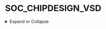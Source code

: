 # SOC_CHIPDESIGN_VSD
<details>
  <summary>
Expand or Collapse
  </summary>
  
## THEORY 

<details>
  <summary>
Expand or Collapse
  </summary>

### HOW TO TALK TO COMPUTERS

<details>
  <summary>
Expand or Collapse
  </summary>
  
![Image](https://github.com/user-attachments/assets/4f6c1547-0ad2-4fd7-9570-c7fd44b81e17)

### Chipset
- A computer's Chipset is an integrated circuit that takes care of the communication between the CPU, RAM, storage, and other peripherals. The chipset determines how many high-speed components or USB devices your motherboard can support. Chipsets are usually comprised of one to four chips and feature controllers for commonly used peripherals, like the keyboard, mouse or monitor.

![Image](https://github.com/user-attachments/assets/e1d057e1-dc14-4d33-9088-65e79ed6c1b7)

### Processor/SoC.
- A SoC, or System-on-a-Chip, integrates almost all of these components (chipset features) into a single silicon chip. Along with a processor, the SoC usually contains a GPU (graphics processor), memory, USB controller, power management circuits, and wireless radios. 

### DIE: 
- A die, in the context of integrated circuits, is a small block of semiconducting material on which a given functional circuit is fabricated. 

### PADS: 
- Pad refers to the place where (surface mount) pins are soldered to. The pad is a copper or what-have-you surface that gives the pin somewhere to connect to. Every pin is 
soldered to its pad on the board.

![Image](https://github.com/user-attachments/assets/f77baccb-fa25-4864-a2d0-525249d3389d)

![Image](https://github.com/user-attachments/assets/a9dd9aef-f703-4d03-bc02-52e8a42da6d4)

### INTRODUCTION TO RISC-V SoC
- An open-source instruction set architecture used to develop custom processors for a variety of applications.

### Foundry IP’s (Intellectual Process)
- Foundries are companies that manufacture semiconductor products as a service.

![Image](https://github.com/user-attachments/assets/1ad5e1b6-1198-40f8-8703-3fcab5f63d68)

### RISC-V Instruction Set Architecture (ISA)
- An open-source instruction set architecture (ISA) that provides a foundation for processor design. It is based on the principles of reduced instruction set computing (RISC) and offers a modular and extensible ISA that can be customized for specific applications and use cases.

![Image](https://github.com/user-attachments/assets/0c2aaad6-d8b1-4931-a68e-4b70a365d610)

### Software Application to Hardware

![Image](https://github.com/user-attachments/assets/d3a384ca-3fec-4948-933f-41e7b306bdf0)

### SOC DESIGN AND OPENLANE
### RTL: 
- Register-transfer-level (RTL) design is an essential step in the design process of digital circuits. It defines and optimizes the logical functionality of a digital design at an abstract level before specifying the circuit's physical layout.

### EDA:	
- Electronic Design Automation (EDA) is a specific category of hardware, software, services and processes that use computer-aided design to develop complex electronic systems like printed circuit boards, integrated circuits and microprocessors. It check out the different parts, and try to figure out what's happening in the data.

### PDK:	
- A process design kit (PDK) is a set of files used within the semiconductor industry to model a fabrication process for the design tools used to design an integrated circuit. The PDK is created by the foundry defining a certain technology variation for their processes.

![Image](https://github.com/user-attachments/assets/c719b65d-c8ce-4955-b5e8-a6d49f002948)

### RTL2GDSII flow:
- This complete flow is also known as RTL to GDS (RTL2GDS) flow. This is followed by the Fabrication or Manufacturing Process where designs are transferred onto silicon dies which are then packaged into ICs.

![Image](https://github.com/user-attachments/assets/8184f38c-21e9-4825-b32b-5ddb093a7934)

### Synthesis:
- Convert RTL to a circuit out of component cell library (SCL)
Synthesis is one of the important steps in chip designing flow as it allows us to visualize the design as it will appear after manufacturing. Here, designers review all reports and validate all required factors including timing, area, and power.

![Image](https://github.com/user-attachments/assets/e51f5080-a6c3-4689-816c-6a1207cda2f4)


 
  </details>
  
### Floor Planning/ Power Planning

  <details>
  <summary>
Expand or Collapse
  </summary>

### Floor planning:
- It involves determining the locations, shape and size of modules in a chip and as such it estimates the chip area, delay and the wiring congestion, thereby providing a ground work for layout. 

![Image](https://github.com/user-attachments/assets/53e23340-1d6c-4620-9eb6-b1cefc767f49)

### Power planning:
- It is stage typically part of the floor planning stage, in which power grid network is created to distribute the power uniformly to each part of the chip. Power planning means to provide power to the every macros and standard cells and all others cells are present in the design.

![Image](https://github.com/user-attachments/assets/449b3ff4-915d-459e-bbfb-e1c04d7489ed)

### Placement:
- It is an important step of digital hardware design where components such as logic gates (standard cells), or large collections of components (macros) have to be placed on a 2-dimensional physical chip based on a connectivity graph (netlist) of the components.

![Image](https://github.com/user-attachments/assets/9dddcc49-5751-4a7f-aa7e-652fa2d75c7e)

### Clock Tree Synthesis (CTS):
- It is one of the most important stages in PnR. CTS QoR decides timing convergence & power. In most of the ICs clock consumes 30-40 % of total power. So efficient clock architecture, clock gating & clock tree implementation helps to reduce power.

![Image](https://github.com/user-attachments/assets/938c389f-8f8b-4a7d-b4a3-d6f43a1820d0)

### Routing:
- It is the stage after Clock Tree Synthesis and optimization where- Exact paths for the interconnection of standard cells and macros and I/O pins are determined. Electrical connections using metals and vias are created in the layout, defined by the logical connections present in the netlist.

![Image](https://github.com/user-attachments/assets/a8491f8d-ed18-4cc5-8793-36d746fab607)

### Signoff:
- This is the final step before the design is sent to manufacturing. Here, all of the critical parameters that will impact the performance or manufacturability of the chip are verified.

### (a)	Physical Verifications:

  (i)	Design Rules Checking (DRC)
  
  (ii)	Layout vs Schematic (LVS)
    
### (b)	Timing Verification:

  (i)	Static Timing Analysis (STA)

   </details>
  
### INTRODUCTION TO OPENLANE & STRIVE CHIPSET

  <details>
  <summary>
Expand or Collapse
  </summary>

- OpenLane is an innovative silicon implementation platform that supports open-source tools such as Yosys, OpenROAD, Magic, KLayout, along with other open-source and proprietary utilities.

![Image](https://github.com/user-attachments/assets/2d7b9323-fb2b-4748-8894-f902fcd64a94)

![Image](https://github.com/user-attachments/assets/1fc44260-f2b7-453a-a3d3-cd2acb8f7a6a)

### MACRO HARDENING FLOW:
- Hardening a design is the process of taking it from Hardware Description Language (HDL) model to the various views of the manufactural mask layouts. A hardened design (a soft macro) is usually then instantiated within another encompassing design. There are usually two purposes behind hardening a macro before using it in the context of a bigger design.

![Image](https://github.com/user-attachments/assets/96444ade-75e5-4d78-877d-6776d65883c3)

 </details>
  
### GOOD FLOORPLAN VS BAD FLOORPLAN 

  <details>
  <summary>
Expand or Collapse
  </summary>

### CHIP FLOOR PLANNING CONSIDERATION:

### Utilization Factor and Aspect Ratio:
- Width & Height of Core and Die

### Floor planning:
- Floor planning is the art of any physical design. A well and perfect floorplan leads to an ASIC design with higher performance and optimum area.
- It deals with the placement of I/O pads and macros as well as power and ground structure.
- Before we are going for the floor planning to make sure that inputs are used for floorplan is prepared properly.

### Inputs for floorplan:
1.	Netlist (.v)
2.	Technology file (techlef)
3.	Timing Library files (.lib)
4.	Physical library (.lef)
5.	Synopsys design constraints (.sdc)
6.	Tlu+

   ![Image](https://github.com/user-attachments/assets/e3e4d999-92d8-47b0-b3ca-ac7883bf29fd)

### Floorplan control parameter core area depends upon: 
### Aspect ratio:
- Aspect ratio will decide the size and shape of the chip. It is the ratio 	between horizontal routing resources to vertical routing resources (or) ratio of height and width. 

- Aspect ratio = width/height

![Image](https://github.com/user-attachments/assets/79b21f38-a118-4074-a180-7c8471b56ee9)

### Core utilization:
- Utilization will define the area occupied by the standard cells, macros, and other cells. If core utilization is 0.8 (80%) that means 80% of the core area is used for placing the standard cells, macros, and other cells, and the remaining 20% is used for routing purposes.
- Core utilization = (macros area + std cell area +pads area)/ total core area

### Location of Pre placed Cell:

![Image](https://github.com/user-attachments/assets/a651a4b3-4e96-44e4-a6ba-ca13fe46f6e2)

![Image](https://github.com/user-attachments/assets/90de745d-379e-4aea-9cce-328c2939e748)

- There are other IP’s also available
- The arrangement of these IP’s in a chip is referred as Floor planning.
- These IP’s/blocks have user-defined locations, and hence are placed in chip before automated placement and routing and are called as pre-placed cells.
- Automated placement and routing tools places the remaining logical cells in the design onto chip.

![Image](https://github.com/user-attachments/assets/1d4a064c-7626-4040-850c-675974b2d908)

### De-coupling capacitors:
- A decoupling capacitor is a capacitor used to decouple (i.e. prevent electrical energy from transferring to) one part of a circuit from another.

  ![Image](https://github.com/user-attachments/assets/508a85bb-4a4c-450d-b02d-fa3e7f9d6b7f)

  ![Image](https://github.com/user-attachments/assets/a1844775-8942-45ac-a05e-c4bfd27c5164)

### Power planning:
- Power planning means to provide power to the every macros, standard cells, and all other cells are present in the design. Power and Ground nets are usually laid out on the metal layers. In this create power and ground structure for both IO pads and core logic.

![Image](https://github.com/user-attachments/assets/48248512-0051-4df5-b756-21eebf531b40)

### Delivers Power Evenly:
- Every transistor receives the necessary voltage for consistent performance across the chip.

 ### Minimizes Voltage Drops:
 Power planning ensures sufficient voltage reaches all parts of the chip by minimizing resistance in the power delivery network.

 ### Avoid Electro migration: 
- we choose higher metal layers with less resistance to supply power to the block because they have lesser resistance and chances of Electro migration is lesser in higher metal layers, so during power planning width of the metal layer is decided based on EM limit.

 ### Prevents Overheating:
 - By controlling current flow, power planning reduces the risk of metal wires weakening due to excessive current.

 ![Image](https://github.com/user-attachments/assets/348bcca5-fa16-4c9b-b63e-3b30780ad156)

![Image](https://github.com/user-attachments/assets/f7b1d344-b0d0-4cb3-8e74-dc5472db365a)

 ### Pin placement and logical cell placement blockage:
 - Pin placement is an important step in the floor plan, which can be optimized based on pin placement requirements. The pin placement can be done based on timing, congestion, and utilization of the chip. Pin placement in macros utilizes M3 layers most of the time, so the macro needs to be placed logically. library binding and palcement

![Image](https://github.com/user-attachments/assets/e0317c19-7db1-4e6f-ab7b-0483081a5694)

![Image](https://github.com/user-attachments/assets/94f2c5fc-7179-424c-9f22-91b4fe5dedc0)


  
  </details>
  
### Library and Binding Placement

  <details>
  <summary>
Expand or Collapse
  </summary>
  
### Netlist binding and initial place design:
- Netlist binding is the process of mapping the logical representation of a digital design onto standard cell shapes from a library. Each component in the netlist is mapped to a specific shape defined in the library.
  
 ![Image](https://github.com/user-attachments/assets/aaa0d645-e3ef-4de9-9de8-530d0e93cbbd)

![Image](https://github.com/user-attachments/assets/c78244d8-767c-47da-b46d-00b9b7f1b7df)

### Placement:
- It is an essential step in electronic design automation the portion of the physical design flow that assigns exact locations for various circuit components within the chip's core area. An inferior placement assignment will not only affect the chip's performance but might also make it non-manufacturable by producing excessive wire-length, which is beyond available routing resources. A placer takes a given synthesized circuit netlist together with a technology library and produces a valid placement layout. The layout is optimized according to the aforementioned objectives and ready for cell resizing and buffering a step essential for timing and signal integrity satisfaction.

![Image](https://github.com/user-attachments/assets/c98b159a-c1b4-434a-9659-8865e6dbe065)

### Optimize Placement:
- It involves assigning exact locations to circuit components within a chip's core area. The goals of placement are to minimize the total interconnect length and costs while meeting timing requirements.

![Image](https://github.com/user-attachments/assets/7852effa-6c40-4a4e-80f0-d80f0a29b004)

### Library Characterization and modelling:
- Cell library characterization is a process of analzing a circuit using static and dynamic methods to generate models suitable for chip implementation flows.
- Part-I: Concepts and Theory – NLDM, CCS timing, and power and noise characterization.
- Logic Synthesis   -->       Floor Planning    -->     Placement   -->       CTS   -->      Routing

  ![Image](https://github.com/user-attachments/assets/a3b0ca45-1a70-444c-b184-83749307133e)

### Static Timing Analysis:
- Static timing analysis (STA) is a method of validating the timing performance of a design by checking all possible paths for timing violations.

![Image](https://github.com/user-attachments/assets/6a868906-05d9-4b75-b1fb-d45dede92a65)

 </details>
  
### CELL DESIGN AND CHARACTERIZATION FLOWS
  <details>
  <summary>
Expand or Collapse
  </summary>
### Cell Design Flow:
- These stages include system specifications, architectural design, functional design, logic design, circuit design, physical design verification, and manufacturing.

![Image](https://github.com/user-attachments/assets/0d26360f-2d23-4491-a347-65d977f119ca)

![Image](https://github.com/user-attachments/assets/3b8a056d-d863-4832-870a-d4120be11402)

### Time Characterisation:

![Image](https://github.com/user-attachments/assets/9b9e5551-89dc-4333-8d62-e0e0de4591f3)

### Propagation Delay:

![Image](https://github.com/user-attachments/assets/2660d398-2205-44c0-aaf0-1f8481aad16a)

</details>
 </details>
 

  
  
  
## GETTING FAMILIAR TO OPENSOURCE EDA TOOLS
<details>
  <summary>
Expand or Collapse
  </summary>
  </summary>

### RUNNING OPENLANE IN INTERACTIVE MODE:
<details>
<summary>
Expand or Collapse
  </summary>

### The code which will be used to open the intreactive mode of openlane is as:
    # Change directory to openlane directory
     vsduser@vsdsquadron:~$ cd Desktop
     vsduser@vsdsquadron:~/Desktop$ cd /work/tools
     vsduser@vsdsquadron:~Desktop/work/tools$ cd openlane_working_dir
    vsduser@vsdsquadron:~Desktop/work/tools/openlane_working_dir$ cd openlane
    vsduser@vsdsquadron:~Desktop/work/tools/openlane_working_dir/openlane$
    # run command docker
    vsduser@vsdsquadron:~Desktop/work/tools/openlane_working_dir/openlane$ docker
    bash-4.2$
    #give command to run in interactive mode
    bash-4.2$ ./flow.tcl -interactive
    # program starts running in interactive mode
    
![Image](https://github.com/user-attachments/assets/4efbb4ab-1638-46e5-89e1-4a6bc1331a52)


</details>

### Commands to Run Synthesis In Openlane:
<details>
<summary>
Expand or Collapse
  </summary>

 ### Command to run synthesis as:
 - but first we have to do preperation
 - For it the code is as:

       # In openlane interactive mode we will write these commands
         % package require openlane 0.9
         0.9
         # Now the OpenLANE flow is ready to run any design.
         # Initially we have to prep the design creating some necessary files and directories for running the 'picorv32a'
         % prep -design picorv32a 

  - After writing the command it will show us this screen:

    ![Image](https://github.com/user-attachments/assets/b3371617-3eb0-4e71-82a1-ac92cd59b46f)

 - Now we write the code written below to run synthesis
      
        % run_synthesis
        # Synthesis starts
 - It will show the below screen when we write this command

   ![Image](https://github.com/user-attachments/assets/53a09232-9072-4844-80ce-db2c62561eea)

   ![Image](https://github.com/user-attachments/assets/7c3b96d7-fa43-412d-b41e-56935fe623f0)

   </details>

### Section 1 Task
<details>
<summary>
Expand or Collapse
  </summary>

### Find The Flop Ratio
- It is the number of 'd' flipflops divided by the number of cells

  ![Image](https://github.com/user-attachments/assets/1f0a678a-7087-4c49-aeef-78637ee938fd)
  
- You can see here the synthesis statistic report in which the 'd' flipflop are 1613 and the number of cells are 18036
- So, Flop ratio = 1613/18036 = 0.0894322466
- In percentage it is 0.0894322466 * 100 = 8.94322466
- Here, flop ratio is 8.94322466
  


</details>

### RUNNING FLOORPLAN IN OPENLANE 
<details>
<summary>
Expand or Collapse
  </summary>

### Commands to run floorplan are as follows:

    # Change directory to openlane flow directory
    cd Desktop/work/tools/openlane_working_dir/openlane
    # Run the docker command
    docker


     # Now that we have entered the OpenLANE flow contained docker sub-system we can invoke the OpenLANE flow in the Interactive mode using the following command
     ./flow.tcl -interactive

     # Now that OpenLANE flow is open we have to input the required packages for proper functionality of the OpenLANE flow
     package require openlane 0.9

     # Now the OpenLANE flow is ready to run any design and initially we have to prep the design creating some necessary files and directories for running a specific design 
     which in our case is 'picorv32a'
     prep -design picorv32a

     # Now that the design is prepped and ready, we can run synthesis using following command
     run_synthesis

     # Now we can run floorplan
    run_floorplan

 
![Image](https://github.com/user-attachments/assets/5287506e-52fa-470e-b053-775ee18c2878)

![Image](https://github.com/user-attachments/assets/7a744cba-cfd2-40a4-ae8f-2a7faee94bae)


### Floorplan.def in MAGIC :-

### The code to open floorplan.def in magic is as follows:

    # Change directory to path containing generated floorplan def
    cd Desktop/work/tools/openlane_working_dir/openlane/designs/picorv32a/runs/28-01_13-06/results/floorplan/

    # Command to load the floorplan def in magic tool
    magic -T /home/vsduser/Desktop/work/tools/openlane_working_dir/pdks/sky130A/libs.tech/magic/sky130A.tech lef read ../../tmp/merged.lef def read picorv32a.floorplan.def &

![Image](https://github.com/user-attachments/assets/db0958ea-362f-4fde-a564-15b832afab1a)

### After you write the code this screen will appear

  ![Image](https://github.com/user-attachments/assets/56090529-3093-43db-be61-9e7267652a29)


</details>

### Finding dimension of the chip in micrometer
<details>
<summary>
Expand or Collapse
  </summary>
  

![Image](https://github.com/user-attachments/assets/6234777e-d912-4b42-ada4-228026be37e7)


- As you see in die area there are two 0
- First Zero is lower left x value
- second Zero is lower left y value

- The number 660685 is the upper right x value
- The number 671405 is the upper right y value

- Units distance microns is the database unit per micron that is 1 micron equals to 1000 database units

- If you divide these numbers by 1000 it will give you the dimensions of the chip in micrometer.

- So, dimensions = upper right x value/1000
- Same as here dimensions =  upper right y value/1000

- Which equals to 660685/1000
  = 660.685 micrometer

- Same as here which equals to 671405/1000
  = 671.405 micrometer


</details>

### Running placement in openlane
<details>
<summary>
Expand or Collapse
  </summary>

  
    # After floor planning, the next step is placement. run the following command
    % run_placement
    # The placement process starts

 ![Image](https://github.com/user-attachments/assets/ce7a5f54-7c37-41f4-b36d-20e8491247a0)
 

- After the placement is complete it will show the following screen:
  

  ![Image](https://github.com/user-attachments/assets/6e1c5607-b022-4df5-948f-76951b2018bc)

  

  






































